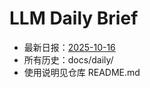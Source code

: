 # LLM Daily Brief

- 最新日报：[2025-10-16](./daily/2025-10-16.md)
- 所有历史：docs/daily/
- 使用说明见仓库 README.md
